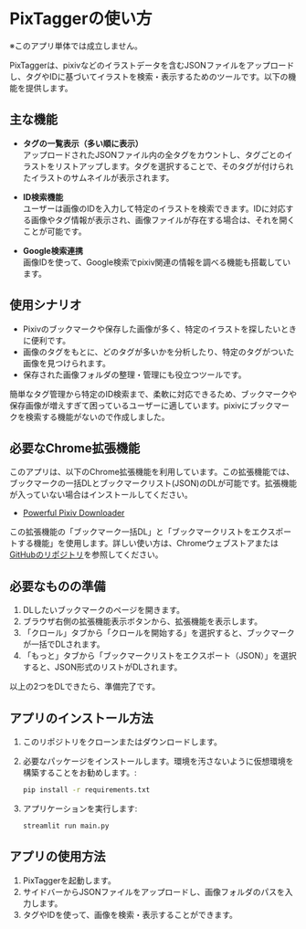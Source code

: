 # PixTaggerの使い方
※このアプリ単体では成立しません。

PixTaggerは、pixivなどのイラストデータを含むJSONファイルをアップロードし、タグやIDに基づいてイラストを検索・表示するためのツールです。以下の機能を提供します。

## 主な機能
- **タグの一覧表示（多い順に表示）**  
  アップロードされたJSONファイル内の全タグをカウントし、タグごとのイラストをリストアップします。タグを選択することで、そのタグが付けられたイラストのサムネイルが表示されます。

- **ID検索機能**  
  ユーザーは画像のIDを入力して特定のイラストを検索できます。IDに対応する画像やタグ情報が表示され、画像ファイルが存在する場合は、それを開くことが可能です。

- **Google検索連携**  
  画像IDを使って、Google検索でpixiv関連の情報を調べる機能も搭載しています。

## 使用シナリオ
- Pixivのブックマークや保存した画像が多く、特定のイラストを探したいときに便利です。
- 画像のタグをもとに、どのタグが多いかを分析したり、特定のタグがついた画像を見つけられます。
- 保存された画像フォルダの整理・管理にも役立つツールです。
  
簡単なタグ管理から特定のID検索まで、柔軟に対応できるため、ブックマークや保存画像が増えすぎて困っているユーザーに適しています。pixivにブックマークを検索する機能がないので作成しました。

## 必要なChrome拡張機能
このアプリは、以下のChrome拡張機能を利用しています。この拡張機能では、ブックマークの一括DLとブックマークリスト(JSON)のDLが可能です。拡張機能が入っていない場合はインストールしてください。

- [Powerful Pixiv Downloader](https://chromewebstore.google.com/detail/powerful-pixiv-downloader/dkndmhgdcmjdmkdonmbgjpijejdcilfh)

この拡張機能の「ブックマーク一括DL」と「ブックマークリストをエクスポートする機能」を使用します。詳しい使い方は、Chromeウェブストアまたは[GitHubのリポジトリ](https://github.com/xuejianxianzun/PixivBatchDownloader)を参照してください。

## 必要なものの準備
1. DLしたいブックマークのページを開きます。
2. ブラウザ右側の拡張機能表示ボタンから、拡張機能を表示します。
3. 「クロール」タブから「クロールを開始する」を選択すると、ブックマークが一括でDLされます。
4. 「もっと」タブから「ブックマークリストをエクスポート（JSON）」を選択すると、JSON形式のリストがDLされます。

以上の2つをDLできたら、準備完了です。

## アプリのインストール方法

1. このリポジトリをクローンまたはダウンロードします。
2. 必要なパッケージをインストールします。環境を汚さないように仮想環境を構築することをお勧めします。:

    ```bash
    pip install -r requirements.txt
    ```

3. アプリケーションを実行します:

    ```bash
    streamlit run main.py
    ```

## アプリの使用方法
1. PixTaggerを起動します。
2. サイドバーからJSONファイルをアップロードし、画像フォルダのパスを入力します。
3. タグやIDを使って、画像を検索・表示することができます。